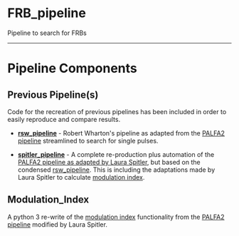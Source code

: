 # FRB_pipeline
Pipeline to search for FRBs

------------------

# Pipeline Components

## Previous Pipeline(s)

Code for the recreation of previous pipelines has been included in order to easily reproduce and compare results.

* **[rsw_pipeline](https://github.com/federatedcloud/astro-dev/tree/master/rsw_pipeline#rsw_pipeline)** - Robert Wharton's pipeline as adapted from the [PALFA2 pipeline](https://github.com/federatedcloud/transients_pipeline2#transients_pipeline2) streamlined to search for single pulses.

* **[spitler_pipeline](https://github.com/federatedcloud/spitler_pipeline#spitler_pipeline)** - A complete re-production plus automation of the [PALFA2 pipeline as adapted by Laura Spitler](https://github.com/federatedcloud/transients_pipeline2#transients_pipeline2), but based on the condensed [rsw_pipeline](https://github.com/federatedcloud/FRB_pipeline/tree/master/rsw_pipeline#rsw_pipeline). This is including the adaptations made by Laura Spitler to calculate [modulation index](https://github.com/federatedcloud/modulation_index#modulation_index).

## Modulation_Index

A python 3 re-write of the [modulation index](https://github.com/federatedcloud/modulation_index#modulation_index) functionality from the [PALFA2 pipeline](https://github.com/federatedcloud/transients_pipeline2#transients_pipeline2) modified by Laura Spitler.
